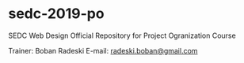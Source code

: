 # sedc-2019-po
SEDC Web Design Official Repository for Project Ogranization Course

Trainer: Boban Radeski
E-mail: radeski.boban@gmail.com
